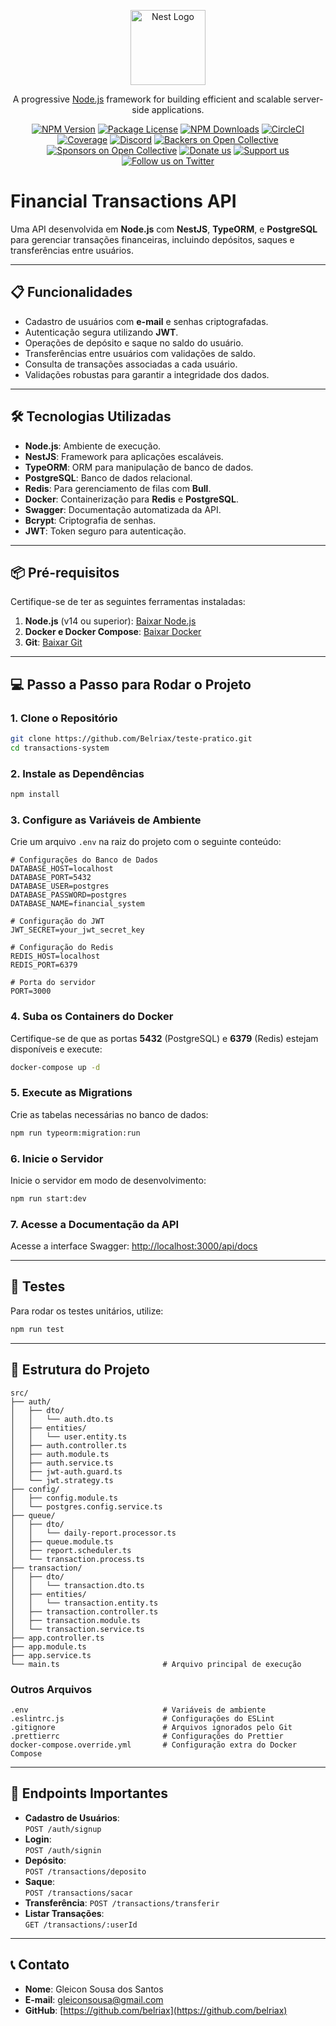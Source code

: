 <p align="center">
  <a href="http://nestjs.com/" target="blank"><img src="https://nestjs.com/img/logo-small.svg" width="120" alt="Nest Logo" /></a>
</p>

[circleci-image]: https://img.shields.io/circleci/build/github/nestjs/nest/master?token=abc123def456
[circleci-url]: https://circleci.com/gh/nestjs/nest

  <p align="center">A progressive <a href="http://nodejs.org" target="_blank">Node.js</a> framework for building efficient and scalable server-side applications.</p>
    <p align="center">
<a href="https://www.npmjs.com/~nestjscore" target="_blank"><img src="https://img.shields.io/npm/v/@nestjs/core.svg" alt="NPM Version" /></a>
<a href="https://www.npmjs.com/~nestjscore" target="_blank"><img src="https://img.shields.io/npm/l/@nestjs/core.svg" alt="Package License" /></a>
<a href="https://www.npmjs.com/~nestjscore" target="_blank"><img src="https://img.shields.io/npm/dm/@nestjs/common.svg" alt="NPM Downloads" /></a>
<a href="https://circleci.com/gh/nestjs/nest" target="_blank"><img src="https://img.shields.io/circleci/build/github/nestjs/nest/master" alt="CircleCI" /></a>
<a href="https://coveralls.io/github/nestjs/nest?branch=master" target="_blank"><img src="https://coveralls.io/repos/github/nestjs/nest/badge.svg?branch=master#9" alt="Coverage" /></a>
<a href="https://discord.gg/G7Qnnhy" target="_blank"><img src="https://img.shields.io/badge/discord-online-brightgreen.svg" alt="Discord"/></a>
<a href="https://opencollective.com/nest#backer" target="_blank"><img src="https://opencollective.com/nest/backers/badge.svg" alt="Backers on Open Collective" /></a>
<a href="https://opencollective.com/nest#sponsor" target="_blank"><img src="https://opencollective.com/nest/sponsors/badge.svg" alt="Sponsors on Open Collective" /></a>
  <a href="https://paypal.me/kamilmysliwiec" target="_blank"><img src="https://img.shields.io/badge/Donate-PayPal-ff3f59.svg" alt="Donate us"/></a>
    <a href="https://opencollective.com/nest#sponsor"  target="_blank"><img src="https://img.shields.io/badge/Support%20us-Open%20Collective-41B883.svg" alt="Support us"></a>
  <a href="https://twitter.com/nestframework" target="_blank"><img src="https://img.shields.io/twitter/follow/nestframework.svg?style=social&label=Follow" alt="Follow us on Twitter"></a>
</p>
  <!--[![Backers on Open Collective](https://opencollective.com/nest/backers/badge.svg)](https://opencollective.com/nest#backer)
  [![Sponsors on Open Collective](https://opencollective.com/nest/sponsors/badge.svg)](https://opencollective.com/nest#sponsor)-->

# Financial Transactions API

Uma API desenvolvida em **Node.js** com **NestJS**, **TypeORM**, e **PostgreSQL** para gerenciar transações financeiras, incluindo depósitos, saques e transferências entre usuários.

---

## 📋 Funcionalidades

- Cadastro de usuários com **e-mail** e senhas criptografadas.
- Autenticação segura utilizando **JWT**.
- Operações de depósito e saque no saldo do usuário.
- Transferências entre usuários com validações de saldo.
- Consulta de transações associadas a cada usuário.
- Validações robustas para garantir a integridade dos dados.

---

## 🛠️ Tecnologias Utilizadas

- **Node.js**: Ambiente de execução.
- **NestJS**: Framework para aplicações escaláveis.
- **TypeORM**: ORM para manipulação de banco de dados.
- **PostgreSQL**: Banco de dados relacional.
- **Redis**: Para gerenciamento de filas com **Bull**.
- **Docker**: Containerização para **Redis** e **PostgreSQL**.
- **Swagger**: Documentação automatizada da API.
- **Bcrypt**: Criptografia de senhas.
- **JWT**: Token seguro para autenticação.

---

## 📦 Pré-requisitos

Certifique-se de ter as seguintes ferramentas instaladas:

1. **Node.js** (v14 ou superior): [Baixar Node.js](https://nodejs.org)
2. **Docker e Docker Compose**: [Baixar Docker](https://www.docker.com)
3. **Git**: [Baixar Git](https://git-scm.com)

---

## 💻 Passo a Passo para Rodar o Projeto

### 1. Clone o Repositório

```bash
git clone https://github.com/Belriax/teste-pratico.git
cd transactions-system
```

### 2. Instale as Dependências

```bash
npm install
```

### 3. Configure as Variáveis de Ambiente

Crie um arquivo `.env` na raiz do projeto com o seguinte conteúdo:

```plaintext
# Configurações do Banco de Dados
DATABASE_HOST=localhost
DATABASE_PORT=5432
DATABASE_USER=postgres
DATABASE_PASSWORD=postgres
DATABASE_NAME=financial_system

# Configuração do JWT
JWT_SECRET=your_jwt_secret_key

# Configuração do Redis
REDIS_HOST=localhost
REDIS_PORT=6379

# Porta do servidor
PORT=3000
```

### 4. Suba os Containers do Docker

Certifique-se de que as portas **5432** (PostgreSQL) e **6379** (Redis) estejam disponíveis e execute:

```bash
docker-compose up -d
```

### 5. Execute as Migrations

Crie as tabelas necessárias no banco de dados:

```bash
npm run typeorm:migration:run
```

### 6. Inicie o Servidor

Inicie o servidor em modo de desenvolvimento:

```bash
npm run start:dev
```

### 7. Acesse a Documentação da API

Acesse a interface Swagger: [http://localhost:3000/api/docs](http://localhost:3000/api/docs)

---

## 🧪 Testes

Para rodar os testes unitários, utilize:

```bash
npm run test
```

---

## 📂 Estrutura do Projeto

```plaintext
src/
├── auth/
│   ├── dto/
│   │   └── auth.dto.ts
│   ├── entities/
│   │   └── user.entity.ts
│   ├── auth.controller.ts
│   ├── auth.module.ts
│   ├── auth.service.ts
│   ├── jwt-auth.guard.ts
│   └── jwt.strategy.ts
├── config/
│   ├── config.module.ts
│   └── postgres.config.service.ts
├── queue/
│   ├── dto/
│   │   └── daily-report.processor.ts
│   ├── queue.module.ts
│   ├── report.scheduler.ts
│   └── transaction.process.ts
├── transaction/
│   ├── dto/
│   │   └── transaction.dto.ts
│   ├── entities/
│   │   └── transaction.entity.ts
│   ├── transaction.controller.ts
│   ├── transaction.module.ts
│   └── transaction.service.ts
├── app.controller.ts
├── app.module.ts
├── app.service.ts
└── main.ts                       # Arquivo principal de execução  
```

### Outros Arquivos

```plaintext
.env                              # Variáveis de ambiente  
.eslintrc.js                      # Configurações do ESLint  
.gitignore                        # Arquivos ignorados pelo Git  
.prettierrc                       # Configurações do Prettier  
docker-compose.override.yml       # Configuração extra do Docker Compose  
```

---

## 🔑 Endpoints Importantes

- **Cadastro de Usuários**:  
  `POST /auth/signup`  
- **Login**:  
  `POST /auth/signin`  
- **Depósito**:  
  `POST /transactions/deposito`
- **Saque**:  
  `POST /transactions/sacar`
- **Transferência**:
  `POST /transactions/transferir`
- **Listar Transações**:  
  `GET /transactions/:userId`  

---

## 📞 Contato

- **Nome**: Gleicon Sousa dos Santos  
- **E-mail**: [gleiconsousa@gmail.com](mailto:gleiconsousa@gmail.com)  
- **GitHub**: [https://github.com/belriax](https://github.com/belriax)

